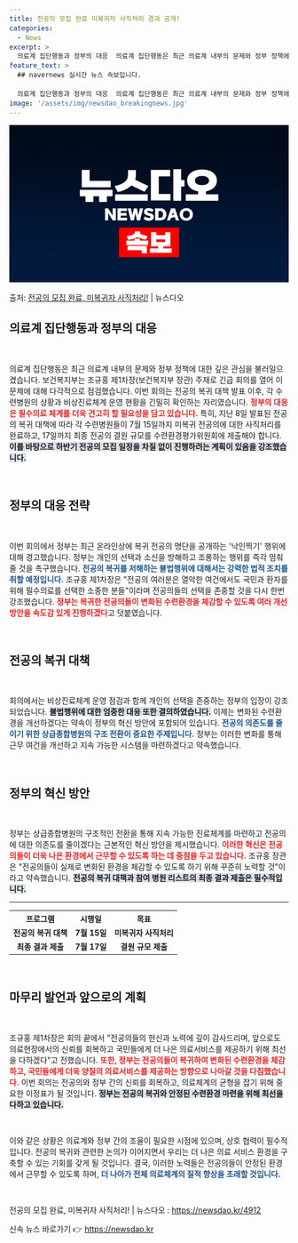 ```yaml
---
title: 전공의 모집 완료 미복귀자 사직처리 경과 공개!
categories:
  - News
excerpt: >
  의료계 집단행동과 정부의 대응  의료계 집단행동은 최근 의료계 내부의 문제와 정부 정책에 대해 깊은 관심을 …
feature_text: >
  ## navernews 실시간 뉴스 속보입니다.

  의료계 집단행동과 정부의 대응  의료계 집단행동은 최근 의료계 내부의 문제와 정부 정책에 대해 깊은 관심을 …
image: '/assets/img/newsdao_breakingnews.jpg'
---
```


![뉴스다오 속보](/assets/img/newsdao_breakingnews.jpg)

<p>출처: <a href="https://newsdao.kr/4912" rel="dofollow">전공의 모집 완료, 미복귀자 사직처리!</a> | 뉴스다오</p>

<h2 data-ke-size="size26">의료계 집단행동과 정부의 대응</h2>
<p data-ke-size="size16">&nbsp;</p>

의료계 집단행동은 최근 의료계 내부의 문제와 정부 정책에 대한 깊은 관심을 불러일으켰습니다. 보건복지부는 조규홍 제1차장(보건복지부 장관) 주재로 긴급 회의를 열어 이 문제에 대해 다각적으로 점검했습니다. 이번 회의는 전공의 복귀 대책 발표 이후, 각 수련병원의 상황과 비상진료체계 운영 현황을 긴밀히 확인하는 자리였습니다. <b><span style="color: #ee2323;">정부의 대응은 필수의료 체계를 더욱 견고히 할 필요성을 담고 있습니다.</span></b> 특히, 지난 8일 발표된 전공의 복귀 대책에 따라 각 수련병원들이 7월 15일까지 미복귀 전공의에 대한 사직처리를 완료하고, 17일까지 최종 전공의 결원 규모를 수련환경평가위원회에 제출해야 합니다. <b><span style="background-color: #21538527;">이를 바탕으로 하반기 전공의 모집 일정을 차질 없이 진행하려는 계획이 있음을 강조했습니다.</span></b> 

<p data-ke-size="size16">&nbsp;</p>

<h2 data-ke-size="size26">정부의 대응 전략</h2>
<p data-ke-size="size16">&nbsp;</p>

이번 회의에서 정부는 최근 온라인상에 복귀 전공의 명단을 공개하는 '낙인찍기' 행위에 대해 경고했습니다. 정부는 개인의 선택과 소신을 방해하고 조롱하는 행위를 즉각 멈춰줄 것을 촉구했습니다. <b><span style="color: #1a5490;">전공의 복귀를 저해하는 불법행위에 대해서는 강력한 법적 조치를 취할 예정입니다.</span></b> 조규홍 제1차장은 "전공의 여러분은 열악한 여건에서도 국민과 환자를 위해 필수의료를 선택한 소중한 분들"이라며 전공의들의 선택을 존중할 것을 다시 한번 강조했습니다. <b><span style="color: #ee2323;">정부는 복귀한 전공의들이 변화된 수련환경을 체감할 수 있도록 여러 개선 방안을 속도감 있게 진행하겠다</span></b>고 덧붙였습니다.

<p data-ke-size="size16">&nbsp;</p>

<h2 data-ke-size="size26">전공의 복귀 대책</h2>
<p data-ke-size="size16">&nbsp;</p>

회의에서는 비상진료체계 운영 점검과 함께 개인의 선택을 존중하는 정부의 입장이 강조되었습니다. <b><span style="background-color: #21538527;">불법행위에 대한 엄중한 대응 또한 결의하였습니다.</span></b> 이제는 변화된 수련환경을 개선하겠다는 약속이 정부의 혁신 방안에 포함되어 있습니다. <b><span style="color: #1a5490;">전공의 의존도를 줄이기 위한 상급종합병원의 구조 전환이 중요한 주제입니다.</span></b> 정부는 이러한 변화를 통해 근무 여건을 개선하고 지속 가능한 시스템을 마련하겠다고 약속했습니다.

<p data-ke-size="size16">&nbsp;</p>

<h2 data-ke-size="size26">정부의 혁신 방안</h2>
<p data-ke-size="size16">&nbsp;</p>

정부는 상급종합병원의 구조적인 전환을 통해 지속 가능한 진료체계를 마련하고 전공의에 대한 의존도를 줄이겠다는 근본적인 혁신 방안을 제시했습니다. <b><span style="color: #ee2323;">이러한 혁신은 전공의들이 더욱 나은 환경에서 근무할 수 있도록 하는 데 중점을 두고 있습니다.</span></b> 조규홍 장관은 "전공의들이 실제로 변화된 환경을 체감할 수 있도록 하기 위해 꾸준히 노력할 것"이라고 약속했습니다. <b><span style="background-color: #21538527;">전공의 복귀 대책과 참여 병원 리스트의 최종 결과 제출은 필수적입니다.</span></b> 

<hr />

<table style="width: 100%;">
    <tr>
        <th style="text-align: center; height: 17px;"><b>프로그램</b></th>
        <th style="text-align: center; height: 17px;"><b>시행일</b></th>
        <th style="text-align: center; height: 17px;"><b>목표</b></th>
    </tr>
    <tr>
        <td style="text-align: center; height: 17px;"><b>전공의 복귀 대책</b></td>
        <td style="text-align: center; height: 17px;"><b>7월 15일</b></td>
        <td style="text-align: center; height: 17px;"><b>미복귀자 사직처리</b></td>
    </tr>
    <tr>
        <td style="text-align: center; height: 17px;"><b>최종 결과 제출</b></td>
        <td style="text-align: center; height: 17px;"><b>7월 17일</b></td>
        <td style="text-align: center; height: 17px;"><b>결원 규모 제출</b></td>
    </tr>
</table>

<p data-ke-size="size16">&nbsp;</p>

<h2 data-ke-size="size26">마무리 발언과 앞으로의 계획</h2>
<p data-ke-size="size16">&nbsp;</p>

조규홍 제1차장은 회의 끝에서 "전공의들의 헌신과 노력에 깊이 감사드리며, 앞으로도 의료현장에서의 신뢰를 회복하고 국민들에게 더 나은 의료서비스를 제공하기 위해 최선을 다하겠다"고 전했습니다. <b><span style="color: #ee2323;">또한, 정부는 전공의들이 복귀하여 변화된 수련환경을 체감하고, 국민들에게 더욱 양질의 의료서비스를 제공하는 방향으로 나아갈 것을 다짐했습니다.</span></b> 이번 회의는 전공의와 정부 간의 신뢰를 회복하고, 의료체계의 균형을 잡기 위해 중요한 이정표가 될 것입니다. <b><span style="background-color: #21538527;">정부는 전공의 복귀와 안정된 수련환경 마련을 위해 최선을 다하고 있습니다.</span></b>

<p data-ke-size="size16">&nbsp;</p>

이와 같은 상황은 의료계와 정부 간의 조율이 필요한 시점에 있으며, 상호 협력이 필수적입니다. 전공의 복귀와 관련한 논의가 이어지면서 우리는 더 나은 의료 서비스 환경을 구축할 수 있는 기회를 갖게 될 것입니다. 결국, 이러한 노력들은 전공의들이 안정된 환경에서 근무할 수 있도록 하며, <b><span style="color: #1a5490;">더 나아가 전체 의료체계의 질적 향상을 초래할 것입니다.</span></b> 

<p data-ke-size="size16">&nbsp;</p>

전공의 모집 완료, 미복귀자 사직처리! | 뉴스다오  : https://newsdao.kr/4912 

신속 뉴스 바로가기 👉 <a href="https://newsdao.kr" rel="dofollow">https://newsdao.kr</a>


